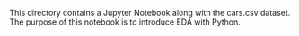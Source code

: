 This directory contains a Jupyter Notebook along with the cars.csv dataset. The purpose of this notebook is to introduce EDA with Python.
